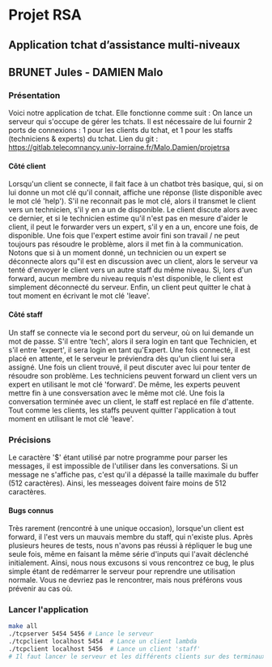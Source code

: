 # Projet RSA 

## Application tchat d’assistance multi-niveaux

## BRUNET Jules - DAMIEN Malo

### Présentation

Voici notre application de tchat. Elle fonctionne comme suit : 
On lance un serveur qui s'occupe de gérer les tchats. Il est nécessaire de lui fournir 2 ports de connexions : 1 pour les clients du tchat, et 1 pour les staffs (techniciens & experts) du tchat.
Lien du git : https://gitlab.telecomnancy.univ-lorraine.fr/Malo.Damien/projetrsa

#### Côté client

Lorsqu'un client se connecte, il fait face à un chatbot très basique, qui, si on lui donne un mot clé qu'il connait, affiche une réponse (liste disponible avec le mot clé 'help').
S'il ne reconnait pas le mot clé, alors il transmet le client vers un technicien, s'il y en a un de disponible. Le client discute alors avec ce dernier, et si le technicien estime qu'il n'est pas en mesure d'aider le client, il peut le forwarder vers un expert, s'il y en a un, encore une fois, de disponible.
Une fois que l'expert estime avoir fini son travail / ne peut toujours pas résoudre le problème, alors il met fin à la communication.
Notons que si à un moment donné, un technicien ou un expert se déconnecte alors qu"il est en discussion avec un client, alors le serveur va tenté d'envoyer le client vers un autre staff du même niveau.
Si, lors d'un forward, aucun membre du niveau requis n'est disponible, le client est simplement déconnecté du serveur.
Enfin, un client peut quitter le chat à tout moment en écrivant le mot clé 'leave'.

#### Côté staff

Un staff se connecte via le second port du serveur, où on lui demande un mot de passe. S'il entre 'tech', alors il sera login en tant que Technicien, et s'il entre 'expert', il sera login en tant qu'Expert. Une fois connecté, il est placé en attente, et le serveur le préviendra dès qu'un client lui sera assigné. Une fois un client trouvé, il peut discuter avec lui pour tenter de résoudre son problème. Les techniciens peuvent forward un client vers un expert en utilisant le mot clé 'forward'. De même, les experts peuvent mettre fin à une consversation avec le même mot clé.
Une fois la conversation terminée avec un client, le staff est replacé en file d'attente. 
Tout comme les clients, les staffs peuvent quitter l'application à tout moment en utilisant le mot clé 'leave'.

### Précisions

Le caractère '$' étant utilisé par notre programme pour parser les messages, il est impossible de l'utiliser dans les conversations.
Si un message ne s'affiche pas, c'est qu'il a dépassé la taille maximale du buffer (512 caractères). Ainsi, les messeages doivent faire moins de 512 caractères.

#### Bugs connus 

Très rarement (rencontré à une unique occasion), lorsque'un client est forward, il l'est vers un mauvais membre du staff, qui n'existe plus. Après plusieurs heures de tests, nous n'avons pas réussi à répliquer le bug une seule fois, même en faisant la même série d'inputs qui l'avait déclenché initialement. Ainsi, nous nous excusons si vous rencontrez ce bug, le plus simple étant de redémarrer le serveur pour reprendre une utilisation normale. Vous ne devriez pas le rencontrer, mais nous préférons vous prévenir au cas où.


### Lancer l'application

```bash
make all
./tcpserver 5454 5456 # Lance le serveur 
./tcpclient localhost 5454  # Lance un client lambda
./tcpclient localhost 5456  # Lance un client 'staff'
# Il faut lancer le serveur et les différents clients sur des terminaux différenets.
```
